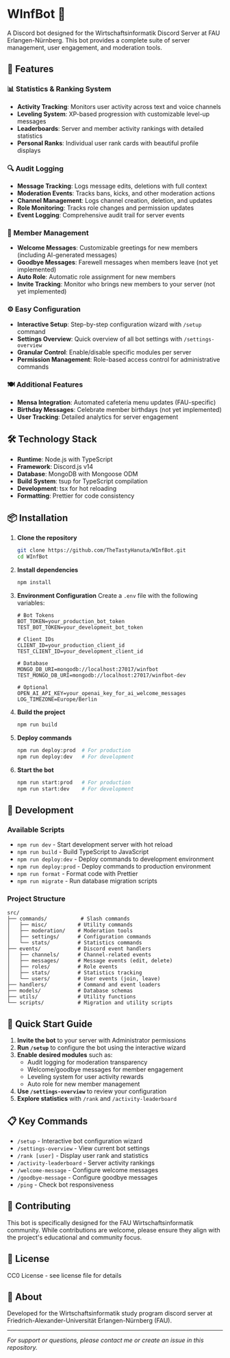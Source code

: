 # WInfBot 🤖

A Discord bot designed for the Wirtschaftsinformatik Discord Server at FAU Erlangen-Nürnberg. This bot provides a complete suite of server management, user engagement, and moderation tools.

## 🚀 Features

### 📊 Statistics & Ranking System
- **Activity Tracking**: Monitors user activity across text and voice channels
- **Leveling System**: XP-based progression with customizable level-up messages
- **Leaderboards**: Server and member activity rankings with detailed statistics
- **Personal Ranks**: Individual user rank cards with beautiful profile displays

### 🔍 Audit Logging
- **Message Tracking**: Logs message edits, deletions with full context
- **Moderation Events**: Tracks bans, kicks, and other moderation actions
- **Channel Management**: Logs channel creation, deletion, and updates
- **Role Monitoring**: Tracks role changes and permission updates
- **Event Logging**: Comprehensive audit trail for server events

### 👋 Member Management
- **Welcome Messages**: Customizable greetings for new members (including AI-generated messages)
- **Goodbye Messages**: Farewell messages when members leave (not yet implemented)
- **Auto Role**: Automatic role assignment for new members
- **Invite Tracking**: Monitor who brings new members to your server (not yet implemented)

### ⚙️ Easy Configuration
- **Interactive Setup**: Step-by-step configuration wizard with `/setup` command
- **Settings Overview**: Quick overview of all bot settings with `/settings-overview`
- **Granular Control**: Enable/disable specific modules per server
- **Permission Management**: Role-based access control for administrative commands

### 🍽️ Additional Features
- **Mensa Integration**: Automated cafeteria menu updates (FAU-specific)
- **Birthday Messages**: Celebrate member birthdays (not yet implemented)
- **User Tracking**: Detailed analytics for server engagement

## 🛠️ Technology Stack

- **Runtime**: Node.js with TypeScript
- **Framework**: Discord.js v14
- **Database**: MongoDB with Mongoose ODM
- **Build System**: tsup for TypeScript compilation
- **Development**: tsx for hot reloading
- **Formatting**: Prettier for code consistency

## 📦 Installation

1. **Clone the repository**
   ```bash
   git clone https://github.com/TheTastyHanuta/WInfBot.git
   cd WInfBot
   ```

2. **Install dependencies**
   ```bash
   npm install
   ```

3. **Environment Configuration**
   Create a `.env` file with the following variables:
   ```env
   # Bot Tokens
   BOT_TOKEN=your_production_bot_token
   TEST_BOT_TOKEN=your_development_bot_token
   
   # Client IDs
   CLIENT_ID=your_production_client_id
   TEST_CLIENT_ID=your_development_client_id
   
   # Database
   MONGO_DB_URI=mongodb://localhost:27017/winfbot
   TEST_MONGO_DB_URI=mongodb://localhost:27017/winfbot-dev
   
   # Optional
   OPEN_AI_API_KEY=your_openai_key_for_ai_welcome_messages
   LOG_TIMEZONE=Europe/Berlin
   ```

4. **Build the project**
   ```bash
   npm run build
   ```

5. **Deploy commands**
   ```bash
   npm run deploy:prod  # For production
   npm run deploy:dev   # For development
   ```

6. **Start the bot**
   ```bash
   npm run start:prod   # For production
   npm run start:dev    # For development
   ```

## 🔧 Development

### Available Scripts

- `npm run dev` - Start development server with hot reload
- `npm run build` - Build TypeScript to JavaScript
- `npm run deploy:dev` - Deploy commands to development environment
- `npm run deploy:prod` - Deploy commands to production environment
- `npm run format` - Format code with Prettier
- `npm run migrate` - Run database migration scripts

### Project Structure

```
src/
├── commands/           # Slash commands
│   ├── misc/          # Utility commands
│   ├── moderation/    # Moderation tools
│   ├── settings/      # Configuration commands
│   └── stats/         # Statistics commands
├── events/            # Discord event handlers
│   ├── channels/      # Channel-related events
│   ├── messages/      # Message events (edit, delete)
│   ├── roles/         # Role events
│   ├── stats/         # Statistics tracking
│   └── users/         # User events (join, leave)
├── handlers/          # Command and event loaders
├── models/            # Database schemas
├── utils/             # Utility functions
└── scripts/           # Migration and utility scripts
```

## 🎯 Quick Start Guide

1. **Invite the bot** to your server with Administrator permissions
2. **Run `/setup`** to configure the bot using the interactive wizard
3. **Enable desired modules** such as:
   - Audit logging for moderation transparency
   - Welcome/goodbye messages for member engagement
   - Leveling system for user activity rewards
   - Auto role for new member management
4. **Use `/settings-overview`** to review your configuration
5. **Explore statistics** with `/rank` and `/activity-leaderboard`

## 📋 Key Commands

- `/setup` - Interactive bot configuration wizard
- `/settings-overview` - View current bot settings
- `/rank [user]` - Display user rank and statistics
- `/activity-leaderboard` - Server activity rankings
- `/welcome-message` - Configure welcome messages
- `/goodbye-message` - Configure goodbye messages
- `/ping` - Check bot responsiveness

## 🤝 Contributing

This bot is specifically designed for the FAU Wirtschaftsinformatik community. While contributions are welcome, please ensure they align with the project's educational and community focus.

## 📄 License

CC0 License - see license file for details

## 🏫 About

Developed for the Wirtschaftsinformatik study program discord server at Friedrich-Alexander-Universität Erlangen-Nürnberg (FAU).

---

*For support or questions, please contact me or create an issue in this repository.*
